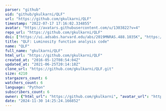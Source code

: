 ```yaml
---
parser: "github"
uid: "github/gkulkarni/QLF"
url: "https://github.com/gkulkarni/QLF"
timestamp: "2022-07-17 17:16:02.334855"
avatar: "https://avatars.githubusercontent.com/u/1303822?v=4"
repo_url: "https://github.com/gkulkarni/QLF"
doi: ["https://ui.adsabs.harvard.edu/abs/2019MNRAS.488.1035K", "https://ui.adsabs.harvard.edu/abs/2019ascl.soft08020K/abstract"]
title: "QLF: Luminosity function analysis code"
name: "QLF"
full_name: "gkulkarni/QLF"
html_url: "https://github.com/gkulkarni/QLF"
created_at: "2016-05-12T08:54:04Z"
updated_at: "2021-06-25T20:14:18Z"
clone_url: "https://github.com/gkulkarni/QLF.git"
size: 4210
stargazers_count: 6
watchers_count: 6
language: "Python"
subscribers_count: 6
owner: {"html_url": "https://github.com/gkulkarni", "avatar_url": "https://avatars.githubusercontent.com/u/1303822?v=4", "login": "gkulkarni", "type": "User"}
date: "2024-11-30 14:25:24.166852"
---
```

